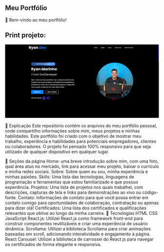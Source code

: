 ## Meu Portfólio
🔎 Bem-vindo ao meu portfólio!


## Print projeto:
![Print do Projeto](./src/img/imagem-portfolio.png)


📄 Explicação
Este repositório contém os arquivos do meu portfólio pessoal, onde compartilho informações sobre mim, meus projetos e minhas habilidades. Este portfólio foi criado com o objetivo de mostrar meu trabalho, experiência e habilidades para potenciais empregadores, clientes ou colaboradores. O projeto foi pensado 100% responsivo para que seja utilizado de qualquer dispositivo em qualquer lugar.

📁 Seções da página
Home: uma breve introdução sobre mim, com uma foto, qual área atuo no mercado, link para acessar meu projeto, baixar o curriculo e minha redes sociais.
Sobre: Sobre quem eu sou, minha experiência e minhas paixões.
Skills: Uma lista das tecnologias, linguagens de programação e ferramentas que estou familiarizado e que possuo experiência.
Projetos: Uma lista de projetos nos quais trabalhei, com descrições, capturas de tela e links para demonstrações ao vivo ou código-fonte.
Contato: Informações de contato para que você possa entrar em contato comigo para oportunidades de colaboração, contratação ou apenas para dizer olá!
Certificados: Uma lista dos certificados e qualificações relevantes que obtive ao longo da minha carreira.
🚀 Tecnologias
HTML
CSS
JavaScript
React.js: Utilizei React.js como framework front-end para construir componentes reutilizáveis e criar uma experiência de usuário dinâmica.
Scrollama: Utilizei a biblioteca Scrollama para criar animações baseadas em scroll, adicionando interatividade e engajamento à página.
React Carousel: Utilizei a biblioteca de carrossel do React.js para navegar os certificados de forma elegante e responsiva.
